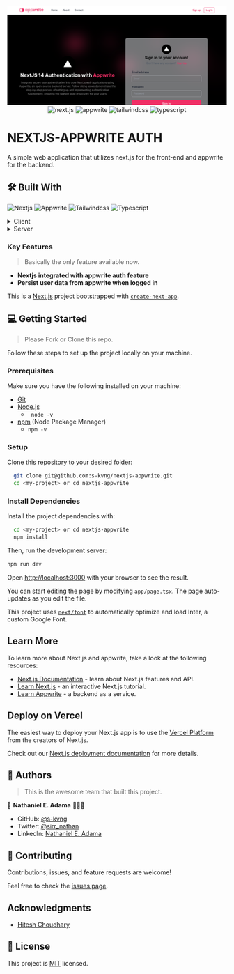 <!-- Nextjs-appwrite auth -->

<br />
    <a href="https://youtu.be/ZBCUegTZF7M?si=ubt0vk70lSjt6DCs" target="_blank">
      <img src="./appwrite.png" alt="app homepage">
    </a>
  <br />

  <div align="center">
    <img src="https://img.shields.io/badge/-nextjs-black?style=for-the-badge&logoColor=white&logo=next.js&color=020203" alt="next.js" />
    <img src="https://img.shields.io/badge/-Appwrite-black?style=for-the-badge&logoColor=white&logo=appwrite&color=FD366E" alt="appwrite" />
    <img src="https://img.shields.io/badge/Tailwindcss-black?style=for-the-badge&logoColor=white&logo=tailwindcss&color=06B6D4" alt="tailwindcss" />
    <img src="https://img.shields.io/badge/typescript-black?style=for-the-badge&logoColor=white&logo=typescript&color=3432a8" alt="typescript">
  </div>

  # NEXTJS-APPWRITE AUTH

  A simple web application that utilizes next.js for the front-end and appwrite for the backend.

  ## 🛠 Built With <a name="built-with"></a>

![Nextjs](https://img.shields.io/badge/-Nextjs-black?style=for-the-badge&logoColor=white&logo=next.js&color=020203)
![Appwrite](https://img.shields.io/badge/-Appwrite-black?style=for-the-badge&logoColor=white&logo=appwrite&color=FD366E)
![Tailwindcss](https://img.shields.io/badge/Tailwindcss-black?style=for-the-badge&logoColor=white&logo=tailwindcss&color=06B6D4)
![Typescript](https://img.shields.io/badge/typescript-black?style=for-the-badge&logoColor=white&logo=typescript&color=3432a8)

<div align="start">
  <details>
  <summary>Client</summary>
  <ul>
    <li><a href="https://reactjs.org/">React.js</a></li>
    <li><a href="https://nextjs.org/">Next.js</a></li>
    <li><a href="https://tailwindcss.com/">Tailwindcss</a></li>
  </ul>
</details>
<details>
  <summary>Server</summary>
  <ul>
    <li><a href="https://appwrite.io/">Appwrite</a></li>
  </ul>
</details>
</div>

### Key Features <a name="key-features"></a>

> Basically the only feature available now.

- **Nextjs integrated with appwrite auth feature**
- **Persist user data from appwrite when logged in**

This is a [Next.js](https://nextjs.org/) project bootstrapped with [`create-next-app`](https://github.com/vercel/next.js/tree/canary/packages/create-next-app).



## 💻 Getting Started <a name="getting-started"></a>

> Please Fork or Clone this repo.

Follow these steps to set up the project locally on your machine.

### Prerequisites

Make sure you have the following installed on your machine:

- [Git](https://git-scm.com/)
- [Node.js](https://nodejs.org/en)
  - ``` node -v```
- [npm](https://www.npmjs.com/) (Node Package Manager)
  - ```npm -v ```

### Setup

Clone this repository to your desired folder:

```bash
  git clone git@github.com:s-kvng/nextjs-appwrite.git
  cd <my-project> or cd nextjs-appwrite
```

### Install Dependencies <a name="install-dependencies">

Install the project dependencies with:

```bash
  cd <my-project> or cd nextjs-appwrite
  npm install
```
Then, run the development server:

```bash
npm run dev
```

Open [http://localhost:3000](http://localhost:3000) with your browser to see the result.

You can start editing the page by modifying `app/page.tsx`. The page auto-updates as you edit the file.

This project uses [`next/font`](https://nextjs.org/docs/basic-features/font-optimization) to automatically optimize and load Inter, a custom Google Font.

## Learn More

To learn more about Next.js and appwrite, take a look at the following resources:

- [Next.js Documentation](https://nextjs.org/docs) - learn about Next.js features and API.
- [Learn Next.js](https://nextjs.org/learn) - an interactive Next.js tutorial.
- [Learn Appwrite](https://appwrite.io/docs) - a backend as a service.



## Deploy on Vercel

The easiest way to deploy your Next.js app is to use the [Vercel Platform](https://vercel.com/new?utm_medium=default-template&filter=next.js&utm_source=create-next-app&utm_campaign=create-next-app-readme) from the creators of Next.js.

Check out our [Next.js deployment documentation](https://nextjs.org/docs/deployment) for more details.

<!-- AUTHORS -->

## 👥 Authors <a name="authors"></a>

> This is the awesome team that built this project.

👤 **Nathaniel E. Adama** 🧑🏻‍💻

- GitHub: [@s-kvng](https://github.com/s-kvng)
- Twitter: [@sirr_nathan](https://twitter.com/sirr_nathan)
- LinkedIn: [Nathaniel E. Adama](https://www.linkedin.com/in/nathaniel-e-adama-93802a234/)

## 🤝 Contributing <a name="contributing"></a>

Contributions, issues, and feature requests are welcome!

Feel free to check the [issues page](../../issues/).

## Acknowledgments

- [Hitesh Choudhary](https://www.youtube.com/@HiteshChoudharydotcom)


## 📝 License

This project is [MIT](./LICENSE) licensed.
